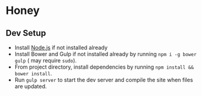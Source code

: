 # Honey

## Dev Setup

- Install [Node.js](https://nodejs.org/) if not installed already
- Install Bower and Gulp if not installed already by running `npm i -g bower gulp` (
may require `sudo`).
- From project directory, install dependencies by running `npm install && bower install`.
- Run `gulp server` to start the dev server and compile the site when files are updated.